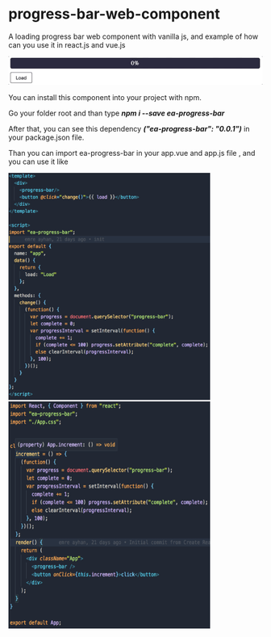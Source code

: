 # progress-bar-web-component
A loading progress bar web component with vanilla js, and example of how can you use it in react.js and vue.js

![](progress-bar.gif)

You can install this component into your project with npm. 

Go your folder root and than type <b><i>npm i --save ea-progress-bar</i></b>

After that, you can see this dependency <b><i>("ea-progress-bar": "0.0.1")</i></b> in your package.json file.

Than you can import ea-progress-bar in your app.vue and app.js file , and you can use it like <progress-bar/>


<img src="progress-bar-use-in-vueJs.png" width="400" height="450">           

<img src="progress-bar-use-in-reactJs.png" width="400" height="450">



